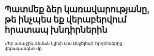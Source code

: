 ﻿---
buttonText: Գրանցվեք հիմա
permalink: false
tags:
  - snippets
---
# Պատմեք ձեր կառավարությանը, թե ինչպես եք վերաբերվում հրատապ խնդիրներին
Մեր առաջին թեման կլինի Լոս Անջելեսի՝ հրդեհներից վերականգնումը
